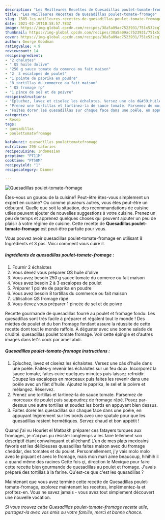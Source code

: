 ```yaml
---
description: "Les Meilleures Recettes de Quesadillas poulet-tomate-fromage"
title: "Les Meilleures Recettes de Quesadillas poulet-tomate-fromage"
slug: 1585-les-meilleures-recettes-de-quesadillas-poulet-tomate-fromage
date: 2021-02-19T10:58:57.783Z
image: https://img-global.cpcdn.com/recipes/38a5a09ac7523931/751x532cq70/quesadillas-poulet-tomate-fromage-photo-principale-de-la-recette.jpg
thumbnail: https://img-global.cpcdn.com/recipes/38a5a09ac7523931/751x532cq70/quesadillas-poulet-tomate-fromage-photo-principale-de-la-recette.jpg
cover: https://img-global.cpcdn.com/recipes/38a5a09ac7523931/751x532cq70/quesadillas-poulet-tomate-fromage-photo-principale-de-la-recette.jpg
author: George Goodman
ratingvalue: 4.9
reviewcount: 14
recipeingredient:
- "2 chalotes"
- " QS huile dolive"
- "250 g sauce tomate du comerce ou fait maison"
- "2  3 escalopes de poulet"
- "1 pointe de paprika en poudre"
- "8 tortillas du commerce ou fait maison"
- " QS fromage rp"
- "1 pince de sel et de poivre"
recipeinstructions:
- "Épluchez, lavez et ciselez les échalotes. Versez une càs d&#39;huile dans une poêle. Faites-y revenir les échalotes sur un feu doux. Incorporez la sauce tomate, faites cuire quelques minutes puis laissez refroidir. Coupez les escalopes en morceaux puis faites les revenir dans une poêle avec un filet d&#39;huile. Ajoutez le paprika, le sel et le poivre et mélangez. Réservez."
- "Prenez une tortillas et tartinez-la de sauce tomate. Parsemez de morceaux de poulet puis saupoudrez de fromage râpé. Posez par-dessus une autre tortillas et soudez les bords en appuyant bien dessus."
- "Faites dorer les quesadillas sur chaque face dans une poêle, en appuyant légèrement sur les bords avec une spatule pour que les quesadillas restent hermétiques. Servez chaud et bon appétit !"
categories:
- Resep
tags:
- quesadillas
- poulettomatefromage

katakunci: quesadillas poulettomatefromage 
nutrition: 296 calories
recipecuisine: Indonesian
preptime: "PT11M"
cooktime: "PT50M"
recipeyield: "1"
recipecategory: Dinner

---
```



![Quesadillas poulet-tomate-fromage](https://img-global.cpcdn.com/recipes/38a5a09ac7523931/751x532cq70/quesadillas-poulet-tomate-fromage-photo-principale-de-la-recette.jpg)

Êtes-vous un gourou de la cuisine? Peut-être êtes-vous simplement un expert en cuisine? Ou comme plusieurs autres, vous êtes peut-être un débutant. Quelle que soit la situation, des recommandations de cuisine utiles peuvent ajouter de nouvelles suggestions à votre cuisine. Prenez un peu de temps et apprenez quelques choses qui peuvent ajouter un peu de plaisir à votre régime de cuisine. Cette recette de <strong> Quesadillas poulet-tomate-fromage </strong> est peut-être parfaite pour vous.

<!--inarticleads1-->

Vous pouvez avoir quesadillas poulet-tomate-fromage en utilisant 8 Ingrédients et 3 pas. Voici comment vous cuire il.

##### Ingrédients de quesadillas poulet-tomate-fromage :

1. Fournir 2 échalotes
1. Vous devez vous préparer  QS huile d&#39;olive
1. Vous avez besoin 250 g sauce tomate du comerce ou fait maison
1. Vous avez besoin 2 à 3 escalopes de poulet
1. Préparer 1 pointe de paprika en poudre
1. Vous avez besoin 8 tortillas du commerce ou fait maison
1. Utilisation  QS fromage râpé
1. Vous devez vous préparer 1 pincée de sel et de poivre


Recette gourmande de quesadillas fourré au poulet et fromage fondu. Les quesadillas sont très facile à préparer et régalent tout le monde ! Des miettes de poulet et du bon fromage fondant assure la réussite de cette recette dont tout le monde raffole. À déguster avec une bonne salade de crudité. quesadillas poulet tomate fromage. Voir cette épingle et d&#39;autres images dans let&#39;s cook par amel abdi. 

<!--inarticleads2-->

##### Quesadillas poulet-tomate-fromage instructions :

1. Épluchez, lavez et ciselez les échalotes. Versez une càs d&#39;huile dans une poêle. Faites-y revenir les échalotes sur un feu doux. Incorporez la sauce tomate, faites cuire quelques minutes puis laissez refroidir. Coupez les escalopes en morceaux puis faites les revenir dans une poêle avec un filet d&#39;huile. Ajoutez le paprika, le sel et le poivre et mélangez. Réservez.
1. Prenez une tortillas et tartinez-la de sauce tomate. Parsemez de morceaux de poulet puis saupoudrez de fromage râpé. Posez par-dessus une autre tortillas et soudez les bords en appuyant bien dessus.
1. Faites dorer les quesadillas sur chaque face dans une poêle, en appuyant légèrement sur les bords avec une spatule pour que les quesadillas restent hermétiques. Servez chaud et bon appétit !


Quand j&#39;ai vu Houriet el Matbakh préparer ces fatayers turques aux fromages, je n&#39;ai pas pu résister longtemps à les faire tellement son descriptif étant convainquant et alléchant! L&#39;un de mes plats mexicains favoris est les délicieuses quesadillas faites maison avec du fromage cheddar, des tomates et du poulet. Personnellement, j&#39;y vais molo molo avec le piquant et avec le fromage, mais mon mari aime beaucoup, hihihih il a quand même des racines Cette fois çi, direction le Mexique pour faire cette recette bien gourmande de quesadillas au poulet et fromage. J&#39;avais préparé des tortillas à la farine. Qu&#39;est-ce que c&#39;est les quesadillas ? 

<!--inarticleads1-->

<p>
Maintenant que vous avez terminé cette recette de Quesadillas poulet-tomate-fromage, explorez maintenant les recettes, implémentez-la et profitez-en. Vous ne savez jamais - vous avez tout simplement découvert une nouvelle vocation.
</p>

<p>
<i>Si vous trouvez cette Quesadillas poulet-tomate-fromage recette utile, partagez-la avec vos amis ou votre famille, merci et bonne chance.</i>
</p>
